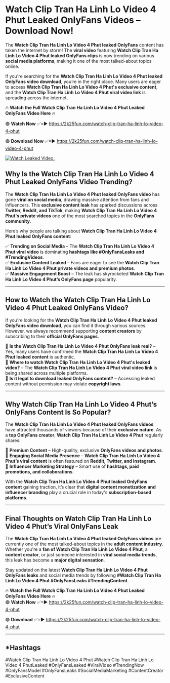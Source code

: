 # Watch Clip Tran Ha Linh Lo Video 4 Phut Leaked OnlyFans Videos – Download Now!

The **Watch Clip Tran Ha Linh Lo Video 4 Phut leaked OnlyFans** content has taken the internet by storm! The **viral video** featuring **Watch Clip Tran Ha Linh Lo Video 4 Phut leaked OnlyFans clips** is now trending on various **social media platforms**, making it one of the most talked-about topics online.  

If you're searching for the **Watch Clip Tran Ha Linh Lo Video 4 Phut leaked OnlyFans video download**, you’re in the right place. Many users are eager to access **Watch Clip Tran Ha Linh Lo Video 4 Phut's exclusive content**, and the **Watch Clip Tran Ha Linh Lo Video 4 Phut viral video link** is spreading across the internet.  

🔥 **Watch the Full Watch Clip Tran Ha Linh Lo Video 4 Phut Leaked OnlyFans Video Here** 🔥  

🟢 **Watch Now** ✅=► https://2k25fun.com/watch-clip-tran-ha-linh-lo-video-4-phut

🟢 **Download Now** ✅=► https://2k25fun.com/watch-clip-tran-ha-linh-lo-video-4-phut

[![Watch Leaked Video.](https://miro.medium.com/v2/resize:fit:828/format:webp/1*cilzJN44JGOrTw9NJCrNHA.gif "Watch Leaked Video")](https://2k25fun.com/watch-clip-tran-ha-linh-lo-video-4-phut)

## **Why Is the Watch Clip Tran Ha Linh Lo Video 4 Phut Leaked OnlyFans Video Trending?**  

The **Watch Clip Tran Ha Linh Lo Video 4 Phut leaked OnlyFans video** has gone **viral on social media**, drawing massive attention from fans and influencers. This **exclusive content leak** has sparked discussions across **Twitter, Reddit, and TikTok**, making **Watch Clip Tran Ha Linh Lo Video 4 Phut's private videos** one of the most searched topics in the **OnlyFans community**.  

Here’s why people are talking about **Watch Clip Tran Ha Linh Lo Video 4 Phut leaked OnlyFans content**:  

✅ **Trending on Social Media** – The **Watch Clip Tran Ha Linh Lo Video 4 Phut viral video** is dominating **hashtags like #OnlyFansLeaks and #TrendingVideos**.  
✅ **Exclusive Content Leaked** – Fans are eager to see the **Watch Clip Tran Ha Linh Lo Video 4 Phut private videos and premium photos**.  
✅ **Massive Engagement Boost** – The leak has skyrocketed **Watch Clip Tran Ha Linh Lo Video 4 Phut’s OnlyFans page** popularity.  

---

## **How to Watch the Watch Clip Tran Ha Linh Lo Video 4 Phut Leaked OnlyFans Video?**  

If you're looking for the **Watch Clip Tran Ha Linh Lo Video 4 Phut leaked OnlyFans video download**, you can find it through various sources. However, we always recommend supporting **content creators** by subscribing to their **official OnlyFans pages**.  

🔹 **Is the Watch Clip Tran Ha Linh Lo Video 4 Phut OnlyFans leak real?** – Yes, many users have confirmed the **Watch Clip Tran Ha Linh Lo Video 4 Phut leaked content** is authentic.  
🔹 **Where to watch Watch Clip Tran Ha Linh Lo Video 4 Phut's leaked video?** – The **Watch Clip Tran Ha Linh Lo Video 4 Phut viral video link** is being shared across multiple platforms.  
🔹 **Is it legal to download leaked OnlyFans content?** – Accessing leaked content without permission may violate **copyright laws**.  

---

## **Why Watch Clip Tran Ha Linh Lo Video 4 Phut’s OnlyFans Content Is So Popular?**  

The **Watch Clip Tran Ha Linh Lo Video 4 Phut leaked OnlyFans videos** have attracted thousands of viewers because of their **exclusive nature**. As a **top OnlyFans creator**, **Watch Clip Tran Ha Linh Lo Video 4 Phut** regularly shares:  

📌 **Premium Content** – High-quality, exclusive **OnlyFans videos and photos**.  
📌 **Engaging Social Media Presence** – **Watch Clip Tran Ha Linh Lo Video 4 Phut’s viral content** is often featured on **Reddit, Twitter, and Instagram**.  
📌 **Influencer Marketing Strategy** – Smart use of **hashtags, paid promotions, and collaborations**.  

With the **Watch Clip Tran Ha Linh Lo Video 4 Phut leaked OnlyFans content** gaining traction, it’s clear that **digital content monetization and influencer branding** play a crucial role in today's **subscription-based platforms**.  

---

## **Final Thoughts on Watch Clip Tran Ha Linh Lo Video 4 Phut’s Viral OnlyFans Leak**  

The **Watch Clip Tran Ha Linh Lo Video 4 Phut leaked OnlyFans videos** are currently one of the most talked-about topics in the **adult content industry**. Whether you're a **fan of Watch Clip Tran Ha Linh Lo Video 4 Phut**, a **content creator**, or just someone interested in **viral social media trends**, this leak has become a **major digital sensation**.  

Stay updated on the latest **Watch Clip Tran Ha Linh Lo Video 4 Phut OnlyFans leaks** and social media trends by following **#Watch Clip Tran Ha Linh Lo Video 4 Phut #OnlyFansLeaks #TrendingContent**.  

🔥 **Watch the Full Watch Clip Tran Ha Linh Lo Video 4 Phut Leaked OnlyFans Video Here** 🔥  
🟢 **Watch Now** ✅=► https://2k25fun.com/watch-clip-tran-ha-linh-lo-video-4-phut

🟢 **Download** ✅=► https://2k25fun.com/watch-clip-tran-ha-linh-lo-video-4-phut

---

## *Hashtags
#Watch Clip Tran Ha Linh Lo Video 4 Phut #Watch Clip Tran Ha Linh Lo Video 4 PhutLeaked #OnlyFansLeaked #ViralVideo #TrendingNow #OnlyFansModel #OnlyFansLeaks #SocialMediaMarketing #ContentCreator #ExclusiveContent  